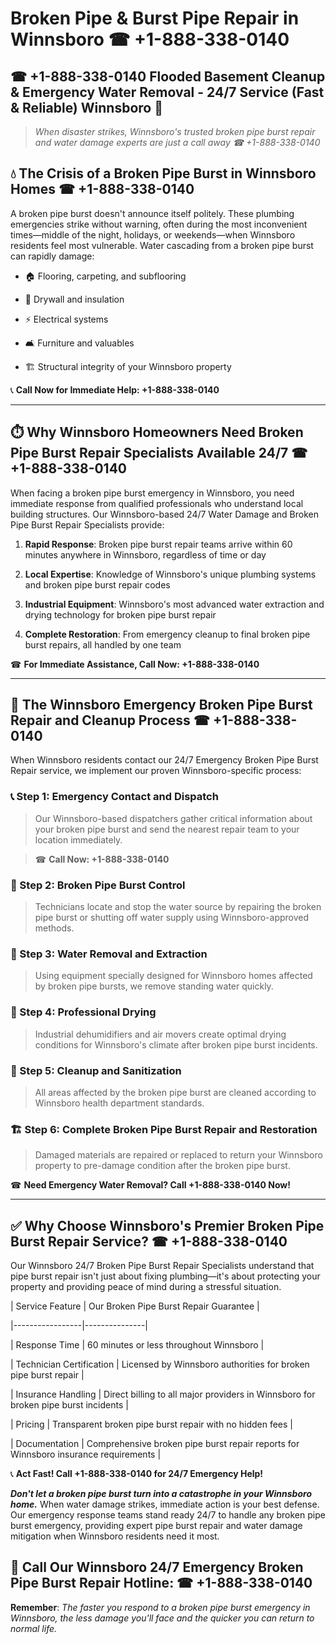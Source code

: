 # Broken Pipe & Burst Pipe Repair in Winnsboro ☎ +1-888-338-0140  
## ☎ +1-888-338-0140 Flooded Basement Cleanup & Emergency Water Removal - 24/7 Service (Fast & Reliable) Winnsboro 🚨  

> *When disaster strikes, Winnsboro's trusted broken pipe burst repair and water damage experts are just a call away ☎ +1-888-338-0140*  

## 💧 The Crisis of a Broken Pipe Burst in Winnsboro Homes ☎ +1-888-338-0140  

A broken pipe burst doesn't announce itself politely. These plumbing emergencies strike without warning, often during the most inconvenient times—middle of the night, holidays, or weekends—when Winnsboro residents feel most vulnerable. Water cascading from a broken pipe burst can rapidly damage:  

* 🏠 Flooring, carpeting, and subflooring  
* 🧱 Drywall and insulation  
* ⚡ Electrical systems  
* 🛋️ Furniture and valuables  
* 🏗️ Structural integrity of your Winnsboro property  

📞 **Call Now for Immediate Help: +1-888-338-0140**  

---  

## ⏱️ Why Winnsboro Homeowners Need Broken Pipe Burst Repair Specialists Available 24/7 ☎ +1-888-338-0140  

When facing a broken pipe burst emergency in Winnsboro, you need immediate response from qualified professionals who understand local building structures. Our Winnsboro-based 24/7 Water Damage and Broken Pipe Burst Repair Specialists provide:  

1. **Rapid Response**: Broken pipe burst repair teams arrive within 60 minutes anywhere in Winnsboro, regardless of time or day  
2. **Local Expertise**: Knowledge of Winnsboro's unique plumbing systems and broken pipe burst repair codes  
3. **Industrial Equipment**: Winnsboro's most advanced water extraction and drying technology for broken pipe burst repair  
4. **Complete Restoration**: From emergency cleanup to final broken pipe burst repairs, all handled by one team  

☎ **For Immediate Assistance, Call Now: +1-888-338-0140**  

---  

## 🔧 The Winnsboro Emergency Broken Pipe Burst Repair and Cleanup Process ☎ +1-888-338-0140  

When Winnsboro residents contact our 24/7 Emergency Broken Pipe Burst Repair service, we implement our proven Winnsboro-specific process:  

### 📞 Step 1: Emergency Contact and Dispatch  
> Our Winnsboro-based dispatchers gather critical information about your broken pipe burst and send the nearest repair team to your location immediately.  
> ☎ **Call Now: +1-888-338-0140**  

### 🚿 Step 2: Broken Pipe Burst Control  
> Technicians locate and stop the water source by repairing the broken pipe burst or shutting off water supply using Winnsboro-approved methods.  

### 🌊 Step 3: Water Removal and Extraction  
> Using equipment specially designed for Winnsboro homes affected by broken pipe bursts, we remove standing water quickly.  

### 💨 Step 4: Professional Drying  
> Industrial dehumidifiers and air movers create optimal drying conditions for Winnsboro's climate after broken pipe burst incidents.  

### 🧼 Step 5: Cleanup and Sanitization  
> All areas affected by the broken pipe burst are cleaned according to Winnsboro health department standards.  

### 🏗️ Step 6: Complete Broken Pipe Burst Repair and Restoration  
> Damaged materials are repaired or replaced to return your Winnsboro property to pre-damage condition after the broken pipe burst.  

☎ **Need Emergency Water Removal? Call +1-888-338-0140 Now!**  

---  

## ✅ Why Choose Winnsboro's Premier Broken Pipe Burst Repair Service? ☎ +1-888-338-0140  

Our Winnsboro 24/7 Broken Pipe Burst Repair Specialists understand that pipe burst repair isn't just about fixing plumbing—it's about protecting your property and providing peace of mind during a stressful situation.  

| Service Feature | Our Broken Pipe Burst Repair Guarantee |  
|-----------------|---------------|  
| Response Time | 60 minutes or less throughout Winnsboro |  
| Technician Certification | Licensed by Winnsboro authorities for broken pipe burst repair |  
| Insurance Handling | Direct billing to all major providers in Winnsboro for broken pipe burst incidents |  
| Pricing | Transparent broken pipe burst repair with no hidden fees |  
| Documentation | Comprehensive broken pipe burst repair reports for Winnsboro insurance requirements |  

📞 **Act Fast! Call +1-888-338-0140 for 24/7 Emergency Help!**  

***Don't let a broken pipe burst turn into a catastrophe in your Winnsboro home.*** When water damage strikes, immediate action is your best defense. Our emergency response teams stand ready 24/7 to handle any broken pipe burst emergency, providing expert pipe burst repair and water damage mitigation when Winnsboro residents need it most.  

## 📱 Call Our Winnsboro 24/7 Emergency Broken Pipe Burst Repair Hotline: ☎ +1-888-338-0140  

**Remember**: *The faster you respond to a broken pipe burst emergency in Winnsboro, the less damage you'll face and the quicker you can return to normal life.*